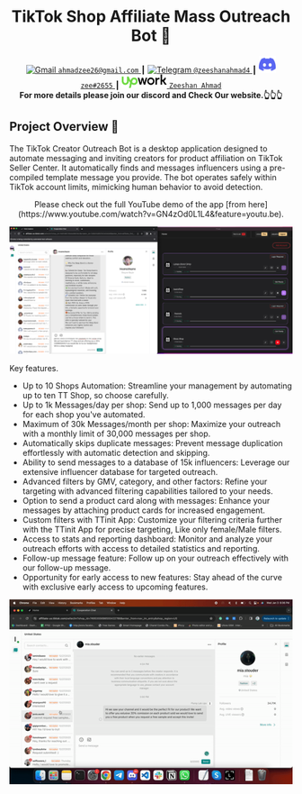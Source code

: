 <h1 align="center">TikTok Shop Affiliate Mass Outreach Bot 🤖</h1>

<div align="center">
  <a href="https://mail.google.com/mail/u/?authuser=ahmadzee26@gmail.com">
    <img alt="Gmail" width="30px" src="[[https://edent.github.io/SuperTinyIcons/images/svg/gmail.svg](https://github.com/Zeeshanahmad4/TikTok-Shop-Affiliate-Mass-Outreach-Bot/blob/main/New%20init.jpg)](https://github.com/Zeeshanahmad4/TikTok-Shop-Affiliate-Mass-Outreach-Bot/blob/main/New%20init.jpg)" />
    <code>ahmadzee26@gmail.com</code>
  </a>
  <span> ┃ </span>
  
  <a href="https://t.me/zeeshanahmad4">
    <img alt="Telegram" width="30px" src="https://edent.github.io/SuperTinyIcons/images/svg/telegram.svg" />
    <code>@zeeshanahmad4</code>
  </a>
  <span> ┃ </span>
  
  <a href="https://discord.com">
    <img alt="Discord" width="30px" src="https://github.com/Zeeshanahmad4/RealEstateMate-WhatsApp-Group-Management-Bot/blob/main/discord-icon-svgrepo-com.svg" />
    <code>zee#2655</code>
  </a>
  <span> ┃ </span>
  
  <a href="https://www.upwork.com/freelancers/zeeshanahmad291">
    <img alt="Upwork" width="80px" src="https://github.com/Zeeshanahmad4/Zeeshanahmad4/blob/main/upwork.svg" />
    <code>Zeeshan Ahmad</code>
  </a>
  
  <br />
  <strong>For more details please join our discord and Check Our website.👆👆👆</strong>
</div>

## Project Overview 📖

The TikTok Creator Outreach Bot is a desktop application designed to automate messaging and inviting creators for product affiliation on TikTok Seller Center. It automatically finds and messages influencers using a pre-compiled template message you provide. The bot operates safely within TikTok account limits, mimicking human behavior to avoid detection.

<center>Please check out the full YouTube demo of the app [from here](https://www.youtube.com/watch?v=GN4zOd0L1L4&feature=youtu.be).</center>


![Alt text](https://github.com/Zeeshanahmad4/TikTok-Shop-Affiliate-Mass-Outreach-Bot/blob/main/Main-screen.png)

Key features.

* Up to 10 Shops Automation: Streamline your management by automating up to ten TT Shop, so choose carefully.
* Up to 1k Messages/day per shop: Send up to 1,000 messages per day for each shop you've automated.
* Maximum of 30k Messages/month per shop: Maximize your outreach with a monthly limit of 30,000 messages per shop.
* Automatically skips duplicate messages: Prevent message duplication effortlessly with automatic detection and skipping.
* Ability to send messages to a database of 15k influencers: Leverage our extensive influencer database for targeted outreach.
* Advanced filters by GMV, category, and other factors: Refine your targeting with advanced filtering capabilities tailored to your needs.
* Option to send a product card along with messages: Enhance your messages by attaching product cards for increased engagement.
* Custom filters with TTinit App: Customize your filtering criteria further with the TTinit App for precise targeting, Like only female/Male filters.
* Access to stats and reporting dashboard: Monitor and analyze your outreach efforts with access to detailed statistics and reporting.
* Follow-up message feature: Follow up on your outreach effectively with our follow-up message.
* Opportunity for early access to new features: Stay ahead of the curve with exclusive early access to upcoming features.

![Alt text](https://github.com/Zeeshanahmad4/TikTok-Shop-Affiliate-Mass-Outreach-Bot/blob/main/video.gif)



